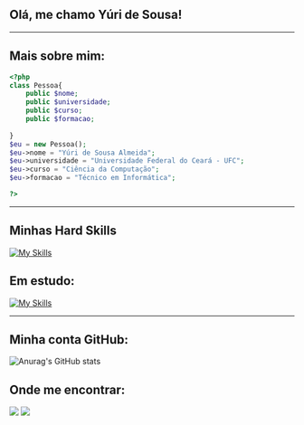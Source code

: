 ## Olá, me chamo Yúri de Sousa!

---
## Mais sobre mim:

```php
<?php
class Pessoa{
    public $nome;
    public $universidade;
    public $curso;
    public $formacao;
    
}
$eu = new Pessoa();
$eu->nome = "Yúri de Sousa Almeida";
$eu->universidade = "Universidade Federal do Ceará - UFC";
$eu->curso = "Ciência da Computação";
$eu->formacao = "Técnico em Informática";

?>

```
---

## Minhas Hard Skills
[![My Skills](https://skillicons.dev/icons?i=html,css,js,php,java,python,mysql)](https://skillicons.dev)


## Em estudo:
[![My Skills](https://skillicons.dev/icons?i=c)](https://skillicons.dev)

---


## Minha conta GitHub:
![Anurag's GitHub stats](https://github-readme-stats.vercel.app/api?username=YuriDeSousa&show_icons=true&theme=dracula)
    
## Onde me encontrar:
<p align="left">

  <a href="https://www.linkedin.com/in/y%C3%BAri-sousa-049361228/" alt="LinkedIn">
  <img src="https://img.shields.io/badge/-Linkedin-0e76a8?style=flat-square&logo=Linkedin&logoColor=white&link=https://www.linkedin.com/in/y%C3%BAri-sousa-049361228/" /></a>

  
  <a href="https://www.instagram.com/yurisousabh/" alt="Instagram">
  <img src="https://img.shields.io/badge/-Instagram-DF0174?style=flat-square&labelColor=DF0174&logo=instagram&logoColor=white&link=https://www.instagram.com/yurisousabh/"/></a>
</p>
